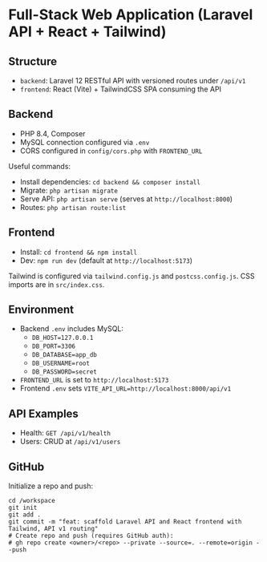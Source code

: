 # Full-Stack Web Application (Laravel API + React + Tailwind)

## Structure

- `backend`: Laravel 12 RESTful API with versioned routes under `/api/v1`
- `frontend`: React (Vite) + TailwindCSS SPA consuming the API

## Backend

- PHP 8.4, Composer
- MySQL connection configured via `.env`
- CORS configured in `config/cors.php` with `FRONTEND_URL`

Useful commands:

- Install dependencies: `cd backend && composer install`
- Migrate: `php artisan migrate`
- Serve API: `php artisan serve` (serves at `http://localhost:8000`)
- Routes: `php artisan route:list`

## Frontend

- Install: `cd frontend && npm install`
- Dev: `npm run dev` (default at `http://localhost:5173`)

Tailwind is configured via `tailwind.config.js` and `postcss.config.js`. CSS imports are in `src/index.css`.

## Environment

- Backend `.env` includes MySQL:
  - `DB_HOST=127.0.0.1`
  - `DB_PORT=3306`
  - `DB_DATABASE=app_db`
  - `DB_USERNAME=root`
  - `DB_PASSWORD=secret`
- `FRONTEND_URL` is set to `http://localhost:5173`
- Frontend `.env` sets `VITE_API_URL=http://localhost:8000/api/v1`

## API Examples

- Health: `GET /api/v1/health`
- Users: CRUD at `/api/v1/users`

## GitHub

Initialize a repo and push:

```
cd /workspace
git init
git add .
git commit -m "feat: scaffold Laravel API and React frontend with Tailwind, API v1 routing"
# Create repo and push (requires GitHub auth):
# gh repo create <owner>/<repo> --private --source=. --remote=origin --push
```
